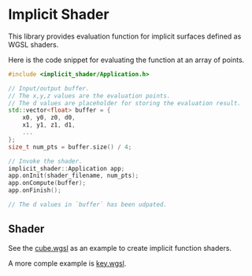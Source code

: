 # Implicit Shader

This library provides evaluation function for implicit surfaces defined as WGSL shaders.

Here is the code snippet for evaluating the function at an array of points.

```c++
#include <implicit_shader/Application.h>

// Input/output buffer.
// The x,y,z values are the evaluation points.
// The d values are placeholder for storing the evaluation result.
std::vector<float> buffer = {
    x0, y0, z0, d0,
    x1, y1, z1, d1,
    ...
};
size_t num_pts = buffer.size() / 4;

// Invoke the shader.
implicit_shader::Application app;
app.onInit(shader_filename, num_pts);
app.onCompute(buffer);
app.onFinish();

// The d values in `buffer` has been udpated.
```

## Shader

See the [cube.wgsl](shaders/cube.wgsl) as an example to create implicit function shaders.

A more comple example is [key.wgsl](shader/key.wgsl).
